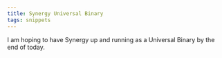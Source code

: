 ```yaml
---
title: Synergy Universal Binary
tags: snippets
---
```


I am hoping to have Synergy up and running as a Universal Binary by the end of today.
